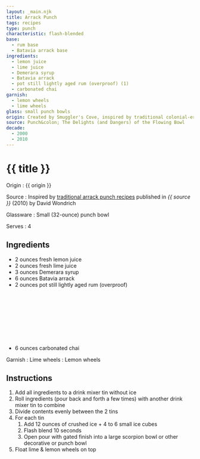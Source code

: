 ```yaml
---
layout: _main.njk
title: Arrack Punch
tags: recipes
type: punch
characteristic: flash-blended
base:
  - rum base
  - Batavia arrack base
ingredients:
  - lemon juice
  - lime juice
  - Demerara syrup
  - Batavia arrack
  - pot still lightly aged rum (overproof) (1)
  - carbonated chai
garnish:
  - lemon wheels
  - lime wheels
glass: small punch bowls
origin: Created by Smuggler's Cove, inspired by traditional colonial-era punch recipes.
source: Punch&colon; The Delights (and Dangers) of the Flowing Bowl
decade:
  - 2000
  - 2010
---
```

<!-- markdownlint-disable MD025 -->
# {{ title }}
<!-- markdownlint-disable MD025 -->

Origin
  : {{ origin }}

Source
  : Inspired by <a href="https://www.amazon.com/Punch-Delights-Dangers-Flowing-Bowl-ebook/dp/B00452V30U/" target="_blank" rel="external noopener">traditional arrack punch recipes</a> published in <cite>{{ source }}</cite> (2010) by David Wondrich

Glassware
  : Small (32-ounce) punch bowl

Serves
  : 4

## Ingredients

* 2 ounces fresh lemon juice
* 2 ounces fresh lime juice
* 3 ounces Demerara syrup
* 6 ounces Batavia arrack
* 2 ounces pot still lightly aged rum (overproof)<icon-l space="1em" class="bigger" label="(1)"><span class="with-icon"><svg class="icon"><use href="/assets/images/icons/circle-1.svg#circle-1"></use></svg></span></icon-l>
* 6 ounces carbonated chai

Garnish
  : Lime wheels
  : Lemon wheels

## Instructions

1. Add all ingredients to a drink mixer tin without ice
2. Roll ingredients (pour back and forth a few times) with another drink mixer tin to combine
3. Divide contents evenly between the 2 tins
4. For each tin
   1. Add 12 ounces of crushed ice + 4 to 6 small ice cubes
   2. Flash blend 10 seconds
   3. Open pour with gated finish into a large scorpion bowl or other decorative or punch bowl
5. Float lime & lemon wheels on top
